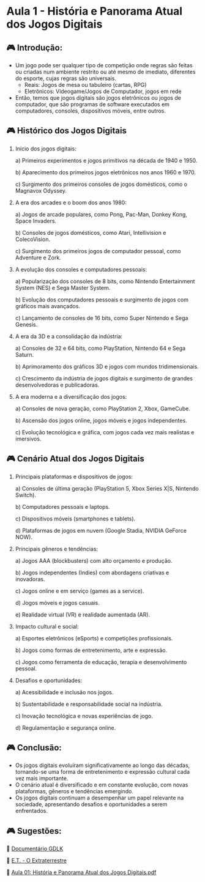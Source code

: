 # Aula 1 - História e Panorama Atual dos Jogos Digitais

## :video_game: Introdução:

- Um jogo pode ser qualquer tipo de competição onde regras são feitas ou criadas num ambiente restrito ou até mesmo de imediato, diferentes do esporte, cujas regras são universais.
  - Reais: Jogos de mesa ou tabuleiro (cartas, RPG)
  - Eletrônicos: Videogame/Jogos de Computador, jogos em rede
- Então, temos que jogos digitais são jogos eletrônicos ou jogos de computador, que são programas de software executados em computadores, consoles, dispositivos móveis, entre outros.

## :video_game: Histórico dos Jogos Digitais
  1. Início dos jogos digitais:
     
      a) Primeiros experimentos e jogos primitivos na década de 1940 e 1950.
     
      b) Aparecimento dos primeiros jogos eletrônicos nos anos 1960 e 1970.
     
      c) Surgimento dos primeiros consoles de jogos domésticos, como o Magnavox Odyssey.
     
  3. A era dos arcades e o boom dos anos 1980:
     
      a) Jogos de arcade populares, como Pong, Pac-Man, Donkey Kong, Space Invaders.
     
      b) Consoles de jogos domésticos, como Atari, Intellivision e ColecoVision.
     
      c) Surgimento dos primeiros jogos de computador pessoal, como Adventure e Zork.
     
  4. A evolução dos consoles e computadores pessoais:
     
     a) Popularização dos consoles de 8 bits, como Nintendo Entertainment System (NES) e Sega Master System.
     
     b) Evolução dos computadores pessoais e surgimento de jogos com gráficos mais avançados.
     
     c) Lançamento de consoles de 16 bits, como Super Nintendo e Sega Genesis.
     
  5. A era da 3D e a consolidação da indústria:
     
     a) Consoles de 32 e 64 bits, como PlayStation, Nintendo 64 e Sega Saturn.
     
     b) Aprimoramento dos gráficos 3D e jogos com mundos tridimensionais.
     
     c) Crescimento da indústria de jogos digitais e surgimento de grandes desenvolvedoras e publicadoras.
     
  6. A era moderna e a diversificação dos jogos:

      a) Consoles de nova geração, como PlayStation 2, Xbox, GameCube.

      b) Ascensão dos jogos online, jogos móveis e jogos independentes.
     
      c) Evolução tecnológica e gráfica, com jogos cada vez mais realistas e imersivos.

## :video_game: Cenário Atual dos Jogos Digitais

1. Principais plataformas e dispositivos de jogos:
   
    a) Consoles de última geração (PlayStation 5, Xbox Series X|S, Nintendo Switch).
    
    b) Computadores pessoais e laptops.
    
    c) Dispositivos móveis (smartphones e tablets).
  
    d) Plataformas de jogos em nuvem (Google Stadia, NVIDIA GeForce NOW).
  
2. Principais gêneros e tendências:
   
    a) Jogos AAA (blockbusters) com alto orçamento e produção.
    
    b) Jogos independentes (Indies) com abordagens criativas e inovadoras.
    
    c) Jogos online e em serviço (games as a service).
    
    d) Jogos móveis e jogos casuais.
    
    e) Realidade virtual (VR) e realidade aumentada (AR).
  
3. Impacto cultural e social:
    
    a) Esportes eletrônicos (eSports) e competições profissionais.
    
    b) Jogos como formas de entretenimento, arte e expressão.
    
    c) Jogos como ferramenta de educação, terapia e desenvolvimento pessoal.
  
4. Desafios e oportunidades:
    
    a) Acessibilidade e inclusão nos jogos.
    
    b) Sustentabilidade e responsabilidade social na indústria.
    
    c) Inovação tecnológica e novas experiências de jogo.
    
    d) Regulamentação e segurança online.

## :video_game: Conclusão:

- Os jogos digitais evoluíram significativamente ao longo das décadas, tornando-se uma forma de entretenimento e expressão cultural cada vez mais importante.
- O cenário atual é diversificado e em constante evolução, com novas plataformas, gêneros e tendências emergindo.
- Os jogos digitais continuam a desempenhar um papel relevante na sociedade, apresentando desafios e oportunidades a serem enfrentados.

## :video_game: Sugestões:

:gem: [Documentário GDLK](https://www.netflix.com/search?q=gdlk&jbv=81019087)

:gem: [E.T. - O Extraterrestre](https://www.primevideo.com/dp/amzn1.dv.gti.86ac0f2e-2364-8e52-c91c-ed6ae11922b3?autoplay=0&ref_=atv_cf_strg_wb)

:gem: [Aula 01: História e Panorama Atual dos Jogos Digitais.pdf](https://github.com/user-attachments/files/16702997/Aula.01_.Historia.e.Panorama.Atual.dos.Jogos.Digitais.pdf)
